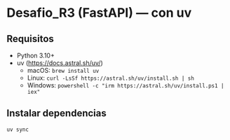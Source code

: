 # Desafio_R3 (FastAPI) — con uv

## Requisitos
- Python 3.10+
- uv (https://docs.astral.sh/uv/)
  - macOS: `brew install uv`
  - Linux: `curl -LsSf https://astral.sh/uv/install.sh | sh`
  - Windows: `powershell -c "irm https://astral.sh/uv/install.ps1 | iex"`

## Instalar dependencias
```bash
uv sync